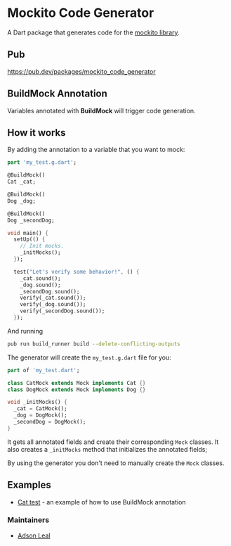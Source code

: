 # Mockito Code Generator

A Dart package that generates code for the [mockito library](https://github.com/dart-lang/mockito).


## Pub

https://pub.dev/packages/mockito_code_generator

## BuildMock Annotation

Variables annotated with **BuildMock** will trigger code generation.

## How it works

By adding the annotation to a variable that you want to mock:

```dart
part 'my_test.g.dart';

@BuildMock()
Cat _cat;

@BuildMock()
Dog _dog;

@BuildMock()
Dog _secondDog;

void main() {
  setUp(() {
    // Init mocks.
    _initMocks();
  });

  test("Let's verify some behavior!", () {
    _cat.sound();
    _dog.sound();
    _secondDog.sound();
    verify(_cat.sound());
    verify(_dog.sound());
    verify(_secondDog.sound());
  });
```

And running
```bash
pub run build_runner build --delete-conflicting-outputs
```

The generator will create the `my_test.g.dart` file for you:

```dart
part of 'my_test.dart';

class CatMock extends Mock implements Cat {}
class DogMock extends Mock implements Dog {}

void _initMocks() {
  _cat = CatMock();
  _dog = DogMock();
  _secondDog = DogMock();
}
```

It gets all annotated fields and create their corresponding `Mock` classes.
It also creates a  `_initMocks` method that initializes the annotated fields;

By using the generator you don't need to manually create the `Mock` classes.

## Examples

- [Cat test](https://github.com/adsonpleal/mockito-code-generator/tree/master/example) - an example of how to use BuildMock annotation

### Maintainers

- [Adson Leal](https://github.com/adsonpleal)
